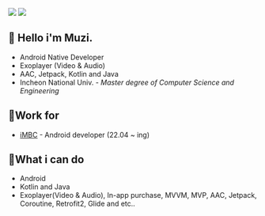 <a href="https://www.linkedin.com/in/taehwan-kim-41236b166/" rel="nofollow" class="rich-diff-level-one"><img src="https://camo.githubusercontent.com/9d18787ddc228c874f94299d229f5942de6bf2306faeeb6738e9259ef5a61591/68747470733a2f2f696d672e736869656c64732e696f2f62616467652f2d4c696e6b6564496e2d3041363643323f6c6f676f3d6c696e6b6564696e" data-canonical-src="https://img.shields.io/badge/-LinkedIn-0A66C2?logo=linkedin" style="max-width: 100%;"></a> <a href="https://laruma.tistory.com/" rel="nofollow" class="rich-diff-level-one"><img src="https://camo.githubusercontent.com/d90d2b6cc74b73188d77debc74ad1760a210f2a6a4f8e3d891f32aed3914c09d/68747470733a2f2f696d672e736869656c64732e696f2f62616467652f2d5465636820426c6f672d3138313731373f6c6f676f3d676974687562" data-canonical-src="https://img.shields.io/badge/-Tech Blog-181717?logo=github" style="max-width: 100%;"></a>

## 🥰 Hello i'm Muzi.
- Android Native Developer
- Exoplayer (Video & Audio)
- AAC, Jetpack, Kotlin and Java
- Incheon National Univ. - *Master degree of Computer Science and Engineering*

## 📱Work for
- <a href="https://www.imbc.com">iMBC</a> - Android developer (22.04 ~ ing)

## 📌What i can do
- Android
- Kotlin and Java 
- Exoplayer(Video & Audio), In-app purchase, MVVM, MVP, AAC, Jetpack, Coroutine, Retrofit2, Glide and etc..
